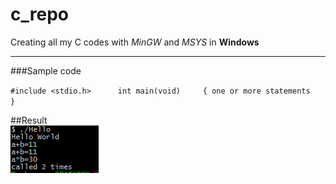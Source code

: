 # c_repo
Creating all my C codes with *MinGW* and *MSYS* in **Windows**             

-----------------------------------------------------------------------------

###Sample code


`#include <stdio.h>		
int main(void)    
{
     one or more statements        
}`             
        
		
##Result         
![Results](/output.PNG?raw=true "Result")      
